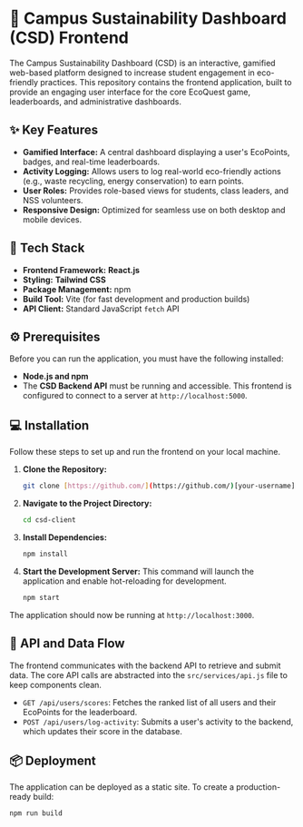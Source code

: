 # 🌿 Campus Sustainability Dashboard (CSD) Frontend

The Campus Sustainability Dashboard (CSD) is an interactive, gamified web-based platform designed to increase student engagement in eco-friendly practices. This repository contains the frontend application, built to provide an engaging user interface for the core EcoQuest game, leaderboards, and administrative dashboards.

## ✨ Key Features

* **Gamified Interface:** A central dashboard displaying a user's EcoPoints, badges, and real-time leaderboards.
* **Activity Logging:** Allows users to log real-world eco-friendly actions (e.g., waste recycling, energy conservation) to earn points.
* **User Roles:** Provides role-based views for students, class leaders, and NSS volunteers.
* **Responsive Design:** Optimized for seamless use on both desktop and mobile devices.

## 🚀 Tech Stack

* **Frontend Framework:** **React.js**
* **Styling:** **Tailwind CSS**
* **Package Management:** npm
* **Build Tool:** Vite (for fast development and production builds)
* **API Client:** Standard JavaScript `fetch` API

## ⚙️ Prerequisites

Before you can run the application, you must have the following installed:

* **Node.js and npm**
* The **CSD Backend API** must be running and accessible. This frontend is configured to connect to a server at `http://localhost:5000`.

## 💻 Installation

Follow these steps to set up and run the frontend on your local machine.

1.  **Clone the Repository:**
    ```bash
    git clone [https://github.com/](https://github.com/)[your-username]/csd-client.git
    ```

2.  **Navigate to the Project Directory:**
    ```bash
    cd csd-client
    ```

3.  **Install Dependencies:**
    ```bash
    npm install
    ```

4.  **Start the Development Server:**
    This command will launch the application and enable hot-reloading for development.
    ```bash
    npm start
    ```

The application should now be running at `http://localhost:3000`.

## 🌉 API and Data Flow

The frontend communicates with the backend API to retrieve and submit data. The core API calls are abstracted into the `src/services/api.js` file to keep components clean.

* `GET /api/users/scores`: Fetches the ranked list of all users and their EcoPoints for the leaderboard.
* `POST /api/users/log-activity`: Submits a user's activity to the backend, which updates their score in the database.

## 📦 Deployment

The application can be deployed as a static site. To create a production-ready build:

```bash
npm run build